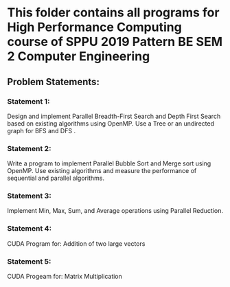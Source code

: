 # This folder contains all programs for High Performance Computing course of SPPU 2019 Pattern BE SEM 2 Computer Engineering

## Problem Statements:
### Statement 1:
Design and implement Parallel Breadth-First Search and Depth First Search based on existing algorithms using OpenMP. Use a Tree or an undirected graph for BFS and DFS .

### Statement 2:
Write a program to implement Parallel Bubble Sort and Merge sort using OpenMP. Use existing algorithms and measure the performance of sequential and parallel algorithms.

### Statement 3:
Implement Min, Max, Sum, and Average operations using Parallel Reduction.

### Statement 4:
CUDA Program for: Addition of two large vectors

### Statement 5:
CUDA Progeam for: Matrix Multiplication
